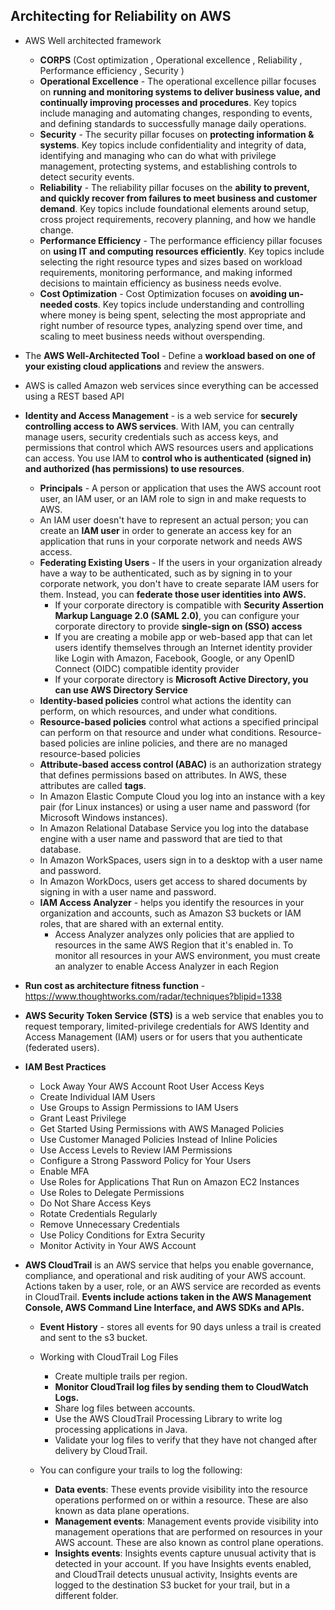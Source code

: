 ## Architecting for Reliability on AWS
* AWS Well architected framework 
  * **CORPS** (Cost optimization , Operational excellence , Reliability , Performance efficiency , Security ) 
  * **Operational Excellence** - The operational excellence pillar focuses on **running and monitoring systems to deliver business value, and continually improving processes and procedures**. Key topics include managing and automating changes, responding to events, and defining standards to successfully manage daily operations.
  * **Security** - The security pillar focuses on **protecting information & systems**. Key topics include confidentiality and integrity of data, identifying and managing who can do what with privilege management, protecting systems, and establishing controls to detect security events.
  * **Reliability** - The reliability pillar focuses on the **ability to prevent, and quickly recover from failures to meet business and customer demand**. Key topics include foundational elements around setup, cross project requirements, recovery planning, and how we handle change.
  * **Performance Efficiency** - The performance efficiency pillar focuses on **using IT and computing resources efficiently**. Key topics include selecting the right resource types and sizes based on workload requirements, monitoring performance, and making informed decisions to maintain efficiency as business needs evolve.
  * **Cost Optimization** - Cost Optimization focuses on **avoiding un-needed costs**. Key topics include understanding and controlling where money is being spent, selecting the most appropriate and right number of resource types, analyzing spend over time, and scaling to meet business needs without overspending.
* The **AWS Well-Architected Tool** - Define a **workload based on one of your existing cloud applications** and review the answers.
* AWS is called Amazon web services since everything can be accessed using a REST based API 


* **Identity and Access Management** - is a web service for **securely controlling access to AWS services**. With IAM, you can centrally manage users, security credentials such as access keys, and permissions that control which AWS resources users and applications can access. You use IAM to **control who is authenticated (signed in) and authorized (has permissions) to use resources**.
  * **Principals** - A person or application that uses the AWS account root user, an IAM user, or an IAM role to sign in and make requests to AWS.
  * An IAM user doesn't have to represent an actual person; you can create an **IAM user** in order to generate an access key for an application that runs in your corporate network and needs AWS access.
  * **Federating Existing Users** - If the users in your organization already have a way to be authenticated, such as by signing in to your corporate network, you don't have to create separate IAM users for them. Instead, you can **federate those user identities into AWS.**
    * If your corporate directory is compatible with **Security Assertion Markup Language 2.0 (SAML 2.0)**, you can configure your corporate directory to provide **single-sign on (SSO) access**
    * If you are creating a mobile app or web-based app that can let users identify themselves through an Internet identity provider like Login with Amazon, Facebook, Google, or any OpenID Connect (OIDC) compatible identity provider
    * If your corporate directory is **Microsoft Active Directory, you can use AWS Directory Service**
  * **Identity-based policies** control what actions the identity can perform, on which resources, and under what conditions.
  * **Resource-based policies** control what actions a specified principal can perform on that resource and under what conditions. Resource-based policies are inline policies, and there are no managed resource-based policies
  * **Attribute-based access control (ABAC)** is an authorization strategy that defines permissions based on attributes. In AWS, these attributes are called **tags**.
  * In Amazon Elastic Compute Cloud you log into an instance with a key pair (for Linux instances) or using a user name and password (for Microsoft Windows instances).
  * In Amazon Relational Database Service you log into the database engine with a user name and password that are tied to that database.
  * In Amazon WorkSpaces, users sign in to a desktop with a user name and password.
  * In Amazon WorkDocs, users get access to shared documents by signing in with a user name and password.
  * **IAM Access Analyzer** - helps you identify the resources in your organization and accounts, such as Amazon S3 buckets or IAM roles, that are shared with an external entity.
    * Access Analyzer analyzes only policies that are applied to resources in the same AWS Region that it's enabled in. To monitor all resources in your AWS environment, you must create an analyzer to enable Access Analyzer in each Region
 
 * **Run cost as architecture fitness function** - https://www.thoughtworks.com/radar/techniques?blipid=1338
 
  * **AWS Security Token Service (STS)** is a web service that enables you to request temporary, limited-privilege credentials for AWS Identity and Access Management (IAM) users or for users that you authenticate (federated users).
 
  * **IAM Best Practices**
    * Lock Away Your AWS Account Root User Access Keys
    * Create Individual IAM Users
    * Use Groups to Assign Permissions to IAM Users
    * Grant Least Privilege
    * Get Started Using Permissions with AWS Managed Policies
    * Use Customer Managed Policies Instead of Inline Policies
    * Use Access Levels to Review IAM Permissions
    * Configure a Strong Password Policy for Your Users
    * Enable MFA
    * Use Roles for Applications That Run on Amazon EC2 Instances
    * Use Roles to Delegate Permissions
    * Do Not Share Access Keys
    * Rotate Credentials Regularly
    * Remove Unnecessary Credentials
    * Use Policy Conditions for Extra Security
    * Monitor Activity in Your AWS Account

* **AWS CloudTrail** is an AWS service that helps you enable governance, compliance, and operational and risk auditing of your AWS account. Actions taken by a user, role, or an AWS service are recorded as events in CloudTrail. **Events include actions taken in the AWS Management Console, AWS Command Line Interface, and AWS SDKs and APIs.**
  * **Event History** - stores all events for 90 days unless a trail is created and sent to the s3 bucket.

  * Working with CloudTrail Log Files
     * Create multiple trails per region.
     * **Monitor CloudTrail log files by sending them to CloudWatch Logs.**
     * Share log files between accounts.
     * Use the AWS CloudTrail Processing Library to write log processing applications in Java.
     * Validate your log files to verify that they have not changed after delivery by CloudTrail.
   
   * You can configure your trails to log the following:
     * **Data events**: These events provide visibility into the resource operations performed on or within a resource. These are also known as data plane operations.
     * **Management events**: Management events provide visibility into management operations that are performed on resources in your AWS account. These are also known as control plane operations. 
     * **Insights events**: Insights events capture unusual activity that is detected in your account. If you have Insights events enabled, and CloudTrail detects unusual activity, Insights events are logged to the destination S3 bucket for your trail, but in a different folder. 
   

   

